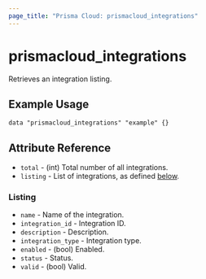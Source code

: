 ```yaml
---
page_title: "Prisma Cloud: prismacloud_integrations"
---
```


# prismacloud_integrations

Retrieves an integration listing.

## Example Usage

```hcl
data "prismacloud_integrations" "example" {}
```

## Attribute Reference

* `total` - (int) Total number of all integrations.
* `listing` - List of integrations, as defined [below](#listing).

### Listing

* `name` - Name of the integration.
* `integration_id` - Integration ID.
* `description` - Description.
* `integration_type` - Integration type.
* `enabled` - (bool) Enabled.
* `status` - Status.
* `valid` - (bool) Valid.
